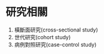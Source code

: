 <!-- markdownlint-disable MD033 -->
<!-- markdownlint-disable MD010 -->
<!-- markdownlint-disable MD037 -->

# 研究相關

1. 橫斷面研究(cross-sectional study)
2. 世代研究(cohort study)
3. 病例對照研究(case-control study)